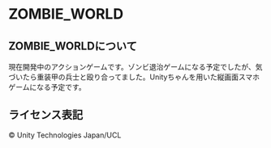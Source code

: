 # ZOMBIE_WORLD
## ZOMBIE_WORLDについて
現在開発中のアクションゲームです。ゾンビ退治ゲームになる予定でしたが、気づいたら重装甲の兵士と殴り合ってました。Unityちゃんを用いた縦画面スマホゲームになる予定です。

## ライセンス表記
© Unity Technologies Japan/UCL

